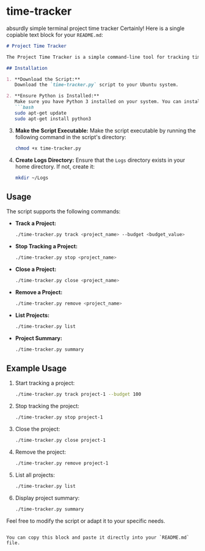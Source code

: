 # time-tracker
absurdly simple terminal project time tracker 
Certainly! Here is a single copiable text block for your `README.md`:

```markdown
# Project Time Tracker

The Project Time Tracker is a simple command-line tool for tracking time spent on different projects. It allows you to start and stop tracking projects, close them, and provides a summary of the total hours worked, budget, and hourly rate for each project.

## Installation

1. **Download the Script:**
   Download the `time-tracker.py` script to your Ubuntu system.

2. **Ensure Python is Installed:**
   Make sure you have Python 3 installed on your system. You can install it using:
   ```bash
   sudo apt-get update
   sudo apt-get install python3
   ```

3. **Make the Script Executable:**
   Make the script executable by running the following command in the script's directory:
   ```bash
   chmod +x time-tracker.py
   ```

4. **Create Logs Directory:**
   Ensure that the `Logs` directory exists in your home directory. If not, create it:
   ```bash
   mkdir ~/Logs
   ```

## Usage

The script supports the following commands:

- **Track a Project:**
  ```bash
  ./time-tracker.py track <project_name> --budget <budget_value>
  ```

- **Stop Tracking a Project:**
  ```bash
  ./time-tracker.py stop <project_name>
  ```

- **Close a Project:**
  ```bash
  ./time-tracker.py close <project_name>
  ```

- **Remove a Project:**
  ```bash
  ./time-tracker.py remove <project_name>
  ```

- **List Projects:**
  ```bash
  ./time-tracker.py list
  ```

- **Project Summary:**
  ```bash
  ./time-tracker.py summary
  ```

## Example Usage

1. Start tracking a project:
   ```bash
   ./time-tracker.py track project-1 --budget 100
   ```

2. Stop tracking the project:
   ```bash
   ./time-tracker.py stop project-1
   ```

3. Close the project:
   ```bash
   ./time-tracker.py close project-1
   ```

4. Remove the project:
   ```bash
   ./time-tracker.py remove project-1
   ```

5. List all projects:
   ```bash
   ./time-tracker.py list
   ```

6. Display project summary:
   ```bash
   ./time-tracker.py summary
   ```

Feel free to modify the script or adapt it to your specific needs.
```

You can copy this block and paste it directly into your `README.md` file.
